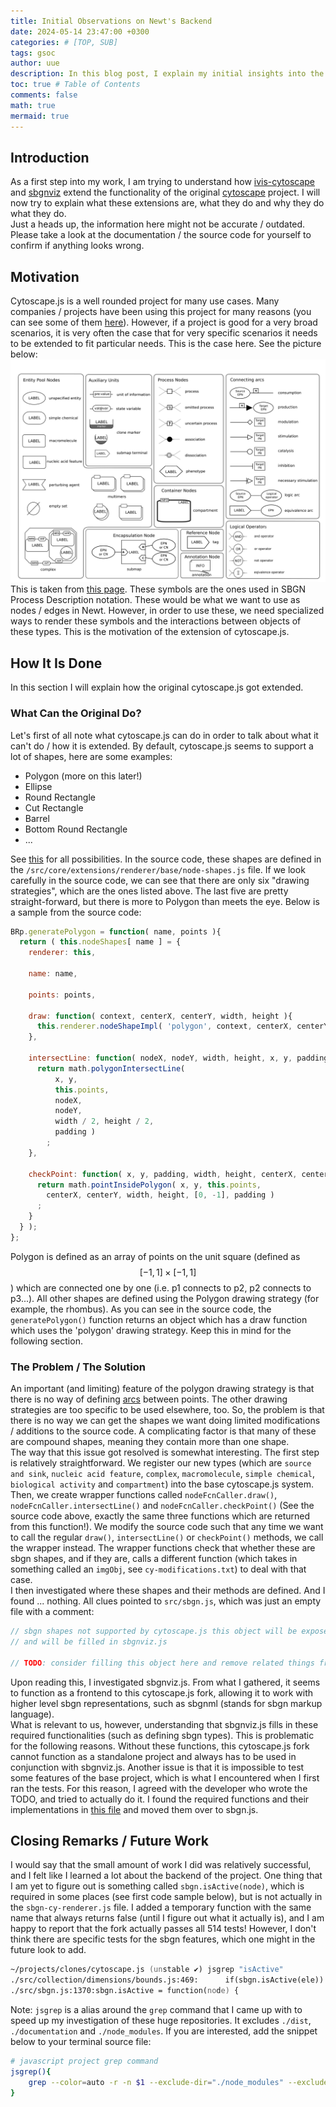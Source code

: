 ```yaml
---
title: Initial Observations on Newt's Backend
date: 2024-05-14 23:47:00 +0300
categories: # [TOP, SUB]
tags: gsoc
author: uue
description: In this blog post, I explain my initial insights into the projects that power Newt.
toc: true # Table of Contents
comments: false
math: true
mermaid: true 
---
```


## Introduction
As a first step into my work, I am trying to understand how [ivis-cytoscape](https://github.com/iVis-at-Bilkent/cytoscape.js) and [sbgnviz](https://github.com/iVis-at-Bilkent/sbgnviz.js) extend the functionality of the original [cytoscape](https://github.com/cytoscape/cytoscape.js) project. I will now try to explain what these extensions are, what they do and why they do what they do.  
Just a heads up, the information here might not be accurate / outdated. Please take a look at the documentation / the source code for yourself to confirm if anything looks wrong.

## Motivation
Cytoscape.js is a well rounded project for many use cases. Many companies / projects have been using this project for many reasons (you can see some of them [here](https://js.cytoscape.org/#introduction/who-uses-cytoscape.js)). However, if a project is good for a very broad scenarios, it is very often the case that for very specific scenarios it needs to be extended to fit particular needs. This is the case here. See the picture below:  
![SBGN Process Description Symbols](/assets/img/PD.svg)    
This is taken from [this page](https://sbgn.github.io/referencecards). These symbols are the ones used in SBGN Process Description notation. These would be what we want to use as nodes / edges in Newt. However, in order to use these, we need specialized ways to render these symbols and the interactions between objects of these types. This is the motivation of the extension of cytoscape.js.

## How It Is Done
In this section I will explain how the original cytoscape.js got extended.

### What Can the Original Do?
Let's first of all note what cytoscape.js can do in order to talk about what it can't do / how it is extended. By default, cytoscape.js seems to support a lot of shapes, here are some examples:
- Polygon (more on this later!)
- Ellipse
- Round Rectangle
- Cut Rectangle
- Barrel
- Bottom Round Rectangle
- ...

See [this](https://js.cytoscape.org/#style/node-body) for all possibilities. In the source code, these shapes are defined in the `/src/core/extensions/renderer/base/node-shapes.js` file. If we look carefully in the source code, we can see that there are only six "drawing strategies", which are the ones listed above. The last five are pretty straight-forward, but there is more to Polygon than meets the eye. Below is a sample from the source code:
```js
BRp.generatePolygon = function( name, points ){
  return ( this.nodeShapes[ name ] = {
    renderer: this,

    name: name,

    points: points,

    draw: function( context, centerX, centerY, width, height ){
      this.renderer.nodeShapeImpl( 'polygon', context, centerX, centerY, width, height, this.points );
    },

    intersectLine: function( nodeX, nodeY, width, height, x, y, padding ){
      return math.polygonIntersectLine(
          x, y,
          this.points,
          nodeX,
          nodeY,
          width / 2, height / 2,
          padding )
        ;
    },

    checkPoint: function( x, y, padding, width, height, centerX, centerY ){
      return math.pointInsidePolygon( x, y, this.points,
        centerX, centerY, width, height, [0, -1], padding )
      ;
    }
  } );
};
``` 
Polygon is defined as an array of points on the unit square (defined as $$ [-1,1] \times [-1,1] $$) which are connected one by one (i.e. p1 connects to p2, p2 connects to p3...). All other shapes are defined using the Polygon drawing strategy (for example, the rhombus). As you can see in the source code, the `generatePolygon()` function returns an object which has a draw function which uses the 'polygon' drawing strategy. Keep this in mind for the following section.

### The Problem / The Solution
An important (and limiting) feature of the polygon drawing strategy is that there is no way of defining [arcs](https://en.wikipedia.org/wiki/B%C3%A9zier_curve) between points. The other drawing strategies are too specific to be used elsewhere, too. So, the problem is that there is no way we can get the shapes we want doing limited modifications / additions to the source code. A complicating factor is that many of these are compound shapes, meaning they contain more than one shape.  
The way that this issue got resolved is somewhat interesting. The first step is relatively straightforward. We register our new types (which are `source and sink`, `nucleic acid feature`, `complex`, `macromolecule`, `simple chemical`, `biological activity` and `compartment`) into the base cytoscape.js system. Then, we create wrapper functions called `nodeFcnCaller.draw()`, `nodeFcnCaller.intersectLine()` and `nodeFcnCaller.checkPoint()` (See the source code above, exactly the same three functions which are returned from this function!). We modify the source code such that any time we want to call the regular `draw()`, `intersectLine()` or `checkPoint()` methods, we call the wrapper instead. The wrapper functions check that whether these are sbgn shapes, and if they are, calls a different function (which takes in something called an `imgObj`, see `cy-modifications.txt`) to deal with that case.  
I then investigated where these shapes and their methods are defined. And I found ... nothing. All clues pointed to `src/sbgn.js`, which was just an empty file with a comment:
```js
// sbgn shapes not supported by cytoscape.js this object will be exposed in cytoscape.js
// and will be filled in sbgnviz.js

// TODO: consider filling this object here and remove related things from sbgnviz
```
Upon reading this, I investigated sbgnviz.js. From what I gathered, it seems to function as a frontend to this cytoscape.js fork, allowing it to work with higher level sbgn representations, such as sbgnml (stands for sbgn markup language).  
What is relevant to us, however, understanding that sbgnviz.js fills in these required functionalities (such as defining sbgn types). This is problematic for the following reasons. Without these functions, this cytoscape.js fork cannot function as a standalone project and always has to be used in conjunction with sbgnviz.js. Another issue is that it is impossible to test some features of the base project, which is what I encountered when I first ran the tests. For this reason, I agreed with the developer who wrote the TODO, and tried to actually do it. I found the required functions and their implementations in [this file](https://github.com/iVis-at-Bilkent/sbgnviz.js/blob/master/src/sbgn-extensions/sbgn-cy-renderer.js) and moved them over to sbgn.js.

## Closing Remarks / Future Work
I would say that the small amount of work I did was relatively successful, and I felt like I learned a lot about the backend of the project. One thing that I am yet to figure out is something called `sbgn.isActive(node)`, which is required in some places (see first code sample below), but is not actually in the `sbgn-cy-renderer.js` file. I added a temporary function with the same name that always returns false (until I figure out what it actually is), and I am happy to report that the fork actually passes all 514 tests! However, I don't think there are specific tests for the sbgn features, which one might in the future look to add.  

```zsh
~/projects/clones/cytoscape.js (unstable ✔) jsgrep "isActive"
./src/collection/dimensions/bounds.js:469:      if(sbgn.isActive(ele)) {
./src/sbgn.js:1370:sbgn.isActive = function(node) {
```

Note: `jsgrep` is a alias around the `grep` command that I came up with to speed up my investigation of these huge repositories. It excludes `./dist`, `./documentation` and `./node_modules`. If you are interested, add the snippet below to your terminal source file:

```zsh
# javascript project grep command
jsgrep(){
	grep --color=auto -r -n $1 --exclude-dir="./node_modules" --exclude-dir="./dist" --exclude-dir="./documentation" --exclude-dir={.bzr,CVS,.git,.hg,.svn,.idea,.tox}
}
```
